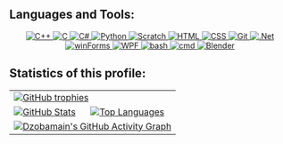 ## Languages and Tools:

<div align="center">
  <a href="https://isocpp.org/">
    <img src="https://img.shields.io/badge/C++-4CA1DA?style=for-the-badge&logo=c%2B%2B&logoColor=00599C" alt="C++">
  </a>
  <a href="https://en.wikipedia.org/wiki/C_(programming_language)">
    <img src="https://img.shields.io/badge/C-555555?style=for-the-badge&logo=c&logoColor=A8B9CC" alt="C">
  </a>
  <a href="https://docs.microsoft.com/en-us/dotnet/csharp/">
    <img src="https://img.shields.io/badge/C%23-purple?style=for-the-badge&logo=sharp&logoColor=99CC00" alt="C#">
  </a>
  <a href="https://www.python.org/">
    <img src="https://img.shields.io/badge/python-blue?style=for-the-badge&logo=python&logoColor=FFD43B" alt="Python">
  </a>
  <a href="https://scratch.mit.edu/">
    <img src="https://img.shields.io/badge/Scratch-F7941E?style=for-the-badge&logo=scratch&logoColor=4D97FF" alt="Scratch">
  </a>
  <a href="https://developer.mozilla.org/en-US/docs/Web/HTML">
    <img src="https://img.shields.io/badge/HTML-E34F26?style=for-the-badge&logo=html5&logoColor=white" alt="HTML">
  </a>
  <a href="https://developer.mozilla.org/en-US/docs/Web/CSS">
    <img src="https://img.shields.io/badge/CSS-1572B6?style=for-the-badge&logo=css3&logoColor=white" alt="CSS">
  </a>
  <a href="https://git-scm.com/">
    <img src="https://img.shields.io/badge/Git-F05032?style=for-the-badge&logo=git&logoColor=white" alt="Git">
  </a>
  <a href="https://dotnet.microsoft.com/en-us/">
    <img src="https://img.shields.io/badge/.net-512BD4?style=for-the-badge&logo=dotnet&logoColor=white" alt=".Net">
  </a>
  <a href="https://learn.microsoft.com/de-de/dotnet/desktop/winforms/">
    <img src="https://img.shields.io/badge/winForms-1E4B85?style=for-the-badge" alt="winForms">
  </a>
  <a href="https://learn.microsoft.com/en-us/dotnet/desktop/wpf/">
    <img src="https://img.shields.io/badge/WPF-0078D7?style=for-the-badge" alt="WPF">
  </a>
  <a href="https://www.gnu.org/software/bash/">
    <img src="https://img.shields.io/badge/%24bash-black?style=for-the-badge&logo=gnubash&logoColor=#4EAA25" alt="bash">
  </a>
  <a href="https://www.cmd.to/">
    <img src="https://img.shields.io/badge/CMD-black?style=for-the-badge&logo=iterm2&logoColor=75D888" alt="cmd">
  </a>
  <a href="https://www.blender.org/">
    <img src="https://img.shields.io/badge/blender-white?style=for-the-badge&logo=blender&logoColor=E87D0D" alt="Blender">
  </a>
</div>


## Statistics of this profile:

<div align="center">
  <table>
    <tr>
      <td colspan="2">
        <a href="https://github.com/dzobamain">
          <img src="https://github-profile-trophy.vercel.app/?username=dzobamain&theme=nord&margin-w=5" alt="GitHub trophies" />
        </a>
      </td>
    </tr>
      <td>
        <a height=200 href="https://github.com/dzobamain?tab=repositories">
          <img src="https://github-readme-stats.vercel.app/api?username=dzobamain&theme=nord&show_icons=true&count_private=true&include_all_commits=true" alt="GitHub Stats"/>
        </a>
      </td>
      <td>
        <a height=200 href="https://github.com/dzobamain?tab=repositories">
          <img src="https://github-readme-stats.vercel.app/api/top-langs?username=dzobamain&theme=nord&layout=compact&langs_count=8&card_width=320" alt="Top Languages"/>
        </a>
      </td>
    </tr>
    <tr>
      <td colspan="2">
        <a href="https://github.com/dzobamain">
          <img src="https://github-readme-activity-graph.vercel.app/graph?username=dzobamain&theme=nord" alt="Dzobamain's GitHub Activity Graph">
        </a>
      </td>
    </tr>
  </table>
</div>

<div align="center">
  
</div>
